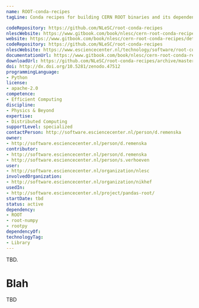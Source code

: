 ```yaml
---
name: ROOT-conda-recipes
tagLine: Conda recipes for building CERN ROOT binaries and its dependencies, with Python 3 support. It provides a "pythonic" interface (pandas DataFrames) to the ROOT I/O format.

codeRepository: https://github.com/NLeSC/root-conda-recipes
nlescWebsite: https://www.gitbook.com/book/nlesc/cern-root-conda-recipes/details
website: https://www.gitbook.com/book/nlesc/cern-root-conda-recipes/details
codeRepository: https://github.com/NLeSC/root-conda-recipes
nlescWebsite: https://www.esciencecenter.nl/technology/software/root-conda-recipes
documentationUrl: https://www.gitbook.com/book/nlesc/cern-root-conda-recipes/details
downloadUrl: https://github.com/NLeSC/root-conda-recipes/archive/master.zip
doi: http://dx.doi.org/10.5281/zenodo.47512
programmingLanguage:
- Python
license:
- apache-2.0
competence:
- Efficient Computing
discipline:
- Physics & Beyond
expertise:
- Distributed Computing
supportLevel: specialized
contactPerson: http://software.esciencecenter.nl/person/d.remenska
owner: 
- http://software.esciencecenter.nl/person/d.remenska
contributor:
- http://software.esciencecenter.nl/person/d.remenska
- http://software.esciencecenter.nl/person/s.verhoeven
user:
- http://software.esciencecenter.nl/organization/nlesc
involvedOrganization:
- http://software.esciencecenter.nl/organization/nikhef
usedIn:
- http://software.esciencecenter.nl/project/pandas-root/
startDate: tbd
status: active
dependency:
- ROOT
- root-numpy
- rootpy
dependencyOf:
technologyTag:
- Library
---
```

TBD.

# Blah

TBD

